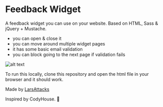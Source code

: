 # Feedback Widget
A feedback widget you can use on your website. Based on HTML, Sass & jQuery + Mustache.

- you can open & close it
- you can move around multiple widget pages
- it has some basic email validation
- you can block going to the next page if validation fails

![alt text](https://raw.githubusercontent.com/flunder/Feedback/master/readme.gif "Flunder Feedback Widget")

To run this locally, clone this repository and open the html file in your browser and it should work.

Made by [LarsAttacks](http://larsattacks.co.uk/)

Inspired by CodyHouse. 💖
